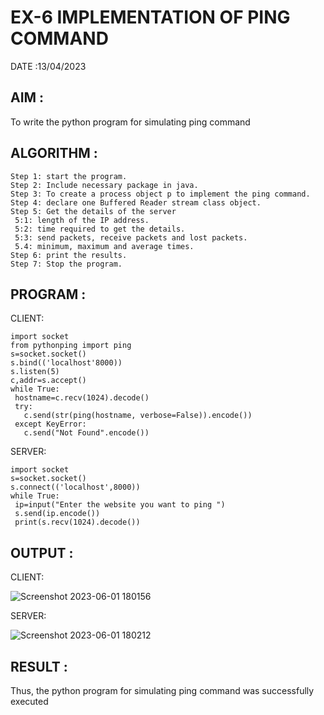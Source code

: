 # EX-6 IMPLEMENTATION OF PING COMMAND

DATE :13/04/2023

## AIM :
To write the python program for simulating ping command

## ALGORITHM :
```
Step 1: start the program.
Step 2: Include necessary package in java.
Step 3: To create a process object p to implement the ping command.
Step 4: declare one Buffered Reader stream class object.
Step 5: Get the details of the server
 5:1: length of the IP address.
 5:2: time required to get the details.
 5:3: send packets, receive packets and lost packets. 
 5.4: minimum, maximum and average times.
Step 6: print the results. 
Step 7: Stop the program.
```

## PROGRAM :
CLIENT:
```
import socket
from pythonping import ping
s=socket.socket()
s.bind(('localhost'8000))
s.listen(5)
c,addr=s.accept()
while True:
 hostname=c.recv(1024).decode()
 try:
   c.send(str(ping(hostname, verbose=False)).encode())
 except KeyError:
   c.send("Not Found".encode())
```
SERVER:
```
import socket
s=socket.socket()
s.connect(('localhost',8000))
while True:
 ip=input("Enter the website you want to ping ")
 s.send(ip.encode())
 print(s.recv(1024).decode())
```
## OUTPUT :
CLIENT:

![Screenshot 2023-06-01 180156](https://github.com/Vanisha0609/EX-6/assets/119104009/966c8c4e-9ae6-4d6c-a838-f1cd90f591ea)

SERVER:

![Screenshot 2023-06-01 180212](https://github.com/Vanisha0609/EX-6/assets/119104009/ed8165c4-a4c4-4c6f-ab34-720a9790e828)

## RESULT :
Thus, the python program for simulating ping command was successfully executed
